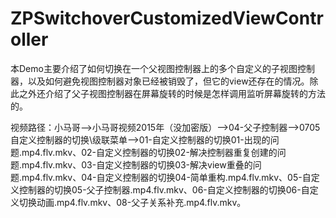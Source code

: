 # ZPSwitchoverCustomizedViewController
本Demo主要介绍了如何切换在一个父视图控制器上的多个自定义的子视图控制器，以及如何避免视图控制器对象已经被销毁了，但它的view还存在的情况。除此之外还介绍了父子视图控制器在屏幕旋转的时候是怎样调用监听屏幕旋转的方法的。

视频路径：小马哥——>小马哥视频2015年（没加密版）——>04-父子控制器——>0705自定义控制器的切换\级联菜单——>01-自定义控制器的切换01-出现的问题.mp4.flv.mkv、02-自定义控制器的切换02-解决控制器重复创建的问题.mp4.flv.mkv、03-自定义控制器的切换03-解决view重叠的问题.mp4.flv.mkv、04-自定义控制器的切换04-简单重构.mp4.flv.mkv、05-自定义控制器的切换05-父子控制器.mp4.flv.mkv、06-自定义控制器的切换06-自定义切换动画.mp4.flv.mkv、08-父子关系补充.mp4.flv.mkv。
